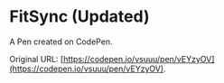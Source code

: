 # FitSync (Updated)

A Pen created on CodePen.

Original URL: [https://codepen.io/vsuuu/pen/vEYzyOV](https://codepen.io/vsuuu/pen/vEYzyOV).

